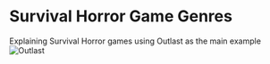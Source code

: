 # Survival Horror Game Genres
Explaining Survival Horror games using Outlast as the main example
![Outlast](https://static.wikia.nocookie.net/outlast/images/6/6d/Outlast_Bundle_of_Terror.png/revision/latest/scale-to-width-down/1200?cb=20181022132129)
